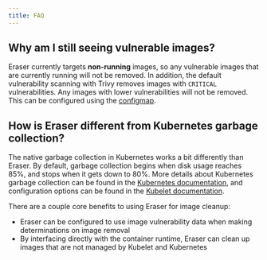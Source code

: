 ```yaml
---
title: FAQ
---
```

## Why am I still seeing vulnerable images?
Eraser currently targets **non-running** images, so any vulnerable images that are currently running will not be removed. In addition, the default vulnerability scanning with Trivy removes images with `CRITICAL` vulnerabilities. Any images with lower vulnerabilities will not be removed. This can be configured using the [configmap](https://eraser-dev.github.io/eraser/docs/customization#scanner-options).

## How is Eraser different from Kubernetes garbage collection?
The native garbage collection in Kubernetes works a bit differently than Eraser. By default, garbage collection begins when disk usage reaches 85%, and stops when it gets down to 80%. More details about Kubernetes garbage collection can be found in the [Kubernetes documentation](https://kubernetes.io/docs/concepts/architecture/garbage-collection/), and configuration options can be found in the [Kubelet documentation](https://kubernetes.io/docs/reference/config-api/kubelet-config.v1beta1/). 

There are a couple core benefits to using Eraser for image cleanup:
* Eraser can be configured to use image vulnerability data when making determinations on image removal
* By interfacing directly with the container runtime, Eraser can clean up images that are not managed by Kubelet and Kubernetes
